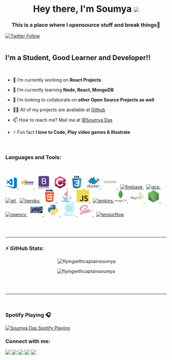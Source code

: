 <!-- ### Hey there, I'm Soumya 🙋‍♂️ -->
<h1 align="center">Hey there, I'm Soumya <img src="https://raw.githubusercontent.com/MartinHeinz/MartinHeinz/master/wave.gif" width="30px"></h1>

<h3 align="center">This is a place where I opensource stuff and break things🤣</h3>


[![Twitter Follow](https://img.shields.io/twitter/follow/Soumya320?color=1DA1F2&logo=twitter&style=for-the-badge)](https://twitter.com/intent/follow?original_referer=https%3A%2F%2Fgithub.com%2FSoumya320&screen_name=Soumya320)<br><br>

## I'm a Student, Good Learner and Developer!!
<br>

<!-- - 🌱 I’m currently learning everything 😅
- 👯 I’m looking to collaborate with other content creators
- 🥅 2021 Goals: Contribute more to Open Source projects
- ⚡ Fun facts: I love to play PC Games & Illustrate -->
- 🔭 I’m currently working on **React Projects**

- 🌱 I’m currently learning **Node, React, MongoDB**

- 👯 I’m looking to collaborate on **other Open Source Projects as well**

- 👨‍💻 All of my projects are available at [Github](https://github.com/FlyingwithCaptainSoumya)

- 📫 How to reach me? Mail me at [@Soumya Das](**get.soumya2000@gmail.com**)

- ⚡ Fun fact **I love to Code, Play video games & Illustrate**

<br>

### Languages and Tools:
<br>
<p align="left">
    <a href="https://code.visualstudio.com/download" target="_blank"> <img src="https://raw.githubusercontent.com/github/explore/80688e429a7d4ef2fca1e82350fe8e3517d3494d/topics/visual-studio-code/visual-studio-code.png" alt="Visual studio code" width="36" height="36"/> </a> &nbsp;
    <a href="https://aws.amazon.com" target="_blank"> <img src="https://raw.githubusercontent.com/devicons/devicon/master/icons/amazonwebservices/amazonwebservices-original-wordmark.svg" alt="aws" width="40" height="40"/> </a> &nbsp;
    <a href="https://getbootstrap.com" target="_blank"> <img src="https://raw.githubusercontent.com/devicons/devicon/master/icons/bootstrap/bootstrap-plain-wordmark.svg" alt="bootstrap" width="40" height="40"/> </a> &nbsp;
    <a href="https://www.w3schools.com/cpp/" target="_blank"> <img src="https://raw.githubusercontent.com/devicons/devicon/master/icons/cplusplus/cplusplus-original.svg" alt="cplusplus" width="40" height="40"/> </a> &nbsp;
    <a href="https://www.w3schools.com/css/" target="_blank"> <img src="https://raw.githubusercontent.com/devicons/devicon/master/icons/css3/css3-original-wordmark.svg" alt="css3" width="40" height="40"/> </a> &nbsp;
    <a href="https://www.docker.com/" target="_blank"> <img src="https://raw.githubusercontent.com/devicons/devicon/master/icons/docker/docker-original-wordmark.svg" alt="docker" width="40" height="40"/> </a> &nbsp;
    <a href="https://expressjs.com" target="_blank"> <img src="https://raw.githubusercontent.com/devicons/devicon/master/icons/express/express-original-wordmark.svg" alt="express" width="40" height="40"/> </a> &nbsp;
    <a href="https://firebase.google.com/" target="_blank"> <img src="https://www.vectorlogo.zone/logos/firebase/firebase-icon.svg" alt="firebase" width="40" height="40"/> </a> &nbsp;
    <a href="https://cloud.google.com" target="_blank"> <img src="https://www.vectorlogo.zone/logos/google_cloud/google_cloud-icon.svg" alt="gcp" width="40" height="40"/> </a>&nbsp; 
    <a href="https://git-scm.com/" target="_blank"> <img src="https://www.vectorlogo.zone/logos/git-scm/git-scm-icon.svg" alt="git" width="40" height="40"/> </a> &nbsp;
    <a href="https://heroku.com" target="_blank"> <img src="https://www.vectorlogo.zone/logos/heroku/heroku-icon.svg" alt="heroku" width="40" height="40"/> </a> &nbsp;
    <a href="https://www.w3.org/html/" target="_blank"> <img src="https://raw.githubusercontent.com/devicons/devicon/master/icons/html5/html5-original-wordmark.svg" alt="html5" width="40" height="40"/> </a> &nbsp;
    <a href="https://www.java.com" target="_blank"> <img src="https://raw.githubusercontent.com/devicons/devicon/master/icons/java/java-original.svg" alt="java" width="40" height="40"/> </a> &nbsp;
    <a href="https://developer.mozilla.org/en-US/docs/Web/JavaScript" target="_blank"> <img src="https://raw.githubusercontent.com/devicons/devicon/master/icons/javascript/javascript-original.svg" alt="javascript" width="40" height="40"/> </a> &nbsp;
    <a href="https://www.jenkins.io" target="_blank"> <img src="https://www.vectorlogo.zone/logos/jenkins/jenkins-icon.svg" alt="jenkins" width="40" height="40"/> </a> <a href="https://www.mongodb.com/" target="_blank"> <img src="https://raw.githubusercontent.com/devicons/devicon/master/icons/mongodb/mongodb-original-wordmark.svg" alt="mongodb" width="40" height="40"/> </a> &nbsp;
    <a href="https://www.mysql.com/" target="_blank"> <img src="https://raw.githubusercontent.com/devicons/devicon/master/icons/mysql/mysql-original-wordmark.svg" alt="mysql" width="40" height="40"/> </a> &nbsp;
    <a href="https://nodejs.org" target="_blank"> <img src="https://raw.githubusercontent.com/github/explore/80688e429a7d4ef2fca1e82350fe8e3517d3494d/topics/nodejs/nodejs.png" alt="nodejs" width="38" height="38"/> </a> &nbsp;
    <a href="https://opencv.org/" target="_blank"> <img src="https://www.vectorlogo.zone/logos/opencv/opencv-icon.svg" alt="opencv" width="40" height="40"/> </a> &nbsp;
    <a href="https://www.php.net" target="_blank"> <img src="https://raw.githubusercontent.com/devicons/devicon/master/icons/php/php-original.svg" alt="php" width="40" height="40"/> </a> &nbsp;
    <a href="https://www.python.org" target="_blank"> <img src="https://raw.githubusercontent.com/devicons/devicon/master/icons/python/python-original.svg" alt="python" width="40" height="40"/> </a> &nbsp;
    <a href="https://reactjs.org/" target="_blank"> <img src="https://raw.githubusercontent.com/devicons/devicon/master/icons/react/react-original-wordmark.svg" alt="react" width="40" height="40"/> </a> &nbsp;
    <a href="https://sass-lang.com" target="_blank"> <img src="https://raw.githubusercontent.com/devicons/devicon/master/icons/sass/sass-original.svg" alt="sass" width="40" height="40"/> </a> &nbsp;
    <a href="https://www.tensorflow.org" target="_blank"> <img src="https://www.vectorlogo.zone/logos/tensorflow/tensorflow-icon.svg" alt="tensorflow" width="40" height="40"/> </a> </p>
<br>
<br>
<hr>

### ⚡ GitHub Stats:
<p align="center">&nbsp;<img src="https://github-readme-stats.vercel.app/api?username=flyingwithcaptainsoumya&show_icons=true&locale=en" alt="flyingwithcaptainsoumya" /></p>
<p align="center"><img src="https://github-readme-stats.vercel.app/api/top-langs?username=flyingwithcaptainsoumya&show_icons=true&locale=en&layout=compact" alt="flyingwithcaptainsoumya" /></p><br>
<br>
<hr>
<br>

### Spotify Playing 🎧

[<img src="https://now-playing-codestackr.vercel.app/api/spotify-playing" alt="Soumya Das Spotify Playing" width="350" />](https://open.spotify.com/user/31ytjg65za5ps3vhqaxp2klg6jhe)


### Connect with me:

<!-- [<img align="left" alt="Soumya320 | Twitter" width="22px" src="https://cdn.jsdelivr.net/npm/simple-icons@v3/icons/twitter.svg" />][twitter] -->
<!-- [<img align="left" alt="Soumya Das | LinkedIn" width="22px" src="https://cdn.jsdelivr.net/npm/simple-icons@v3/icons/linkedin.svg" />][linkedin] -->
<!-- [<img align="left" alt="soumya__das | Instagram" width="22px" src="https://cdn.jsdelivr.net/npm/simple-icons@v3/icons/instagram.svg" />][instagram] -->


<a href="https://www.facebook.com/iamSoUmYa.24"><img src="https://img.shields.io/static/v1?label=Follow @Soumya&message= &color=4267B2&style=for-the-badge&logo=facebook"></a>
<a href="www.linkedin.com/in/soumya-das-8755621a5"><img src="https://img.shields.io/static/v1?label=Follow @Soumya&message= &color=30afed&style=for-the-badge&logo=linkedin"></a>
<a href="https://twitter.com/Soumya320"><img src="https://img.shields.io/static/v1?label=Follow @Soumya&message= &color=1DA1F2&style=for-the-badge&logo=twitter"></a>
<a href="https://www.instagram.com/soumya__das/
?tab=followers"><img src="https://img.shields.io/static/v1?label=Follow @Soumya&message= &color=cd486b&style=for-the-badge&logo=instagram"></a>
[<img src="https://img.shields.io/static/v1?label=Follow @Soumya&message= &color=1DA1F2&style=for-the-badge&logo=twitter">](https://twitter.com/Soumya320)




<!-- ### Languages and Tools:

<img align="left" alt="Visual Studio Code" width="26px" src="https://raw.githubusercontent.com/github/explore/80688e429a7d4ef2fca1e82350fe8e3517d3494d/topics/visual-studio-code/visual-studio-code.png" />
<img align="left" alt="HTML5" width="26px" src="https://raw.githubusercontent.com/github/explore/80688e429a7d4ef2fca1e82350fe8e3517d3494d/topics/html/html.png" />
<img align="left" alt="CSS3" width="26px" src="https://raw.githubusercontent.com/github/explore/80688e429a7d4ef2fca1e82350fe8e3517d3494d/topics/css/css.png" />
<!-- <img align="left" alt="Sass" width="26px" src="https://raw.githubusercontent.com/github/explore/80688e429a7d4ef2fca1e82350fe8e3517d3494d/topics/sass/sass.png" /> -->
<!-- <img align="left" alt="JavaScript" width="26px" src="https://raw.githubusercontent.com/github/explore/80688e429a7d4ef2fca1e82350fe8e3517d3494d/topics/javascript/javascript.png" />
<img align="left" alt="React" width="26px" src="https://raw.githubusercontent.com/github/explore/80688e429a7d4ef2fca1e82350fe8e3517d3494d/topics/react/react.png" />
<img align="left" alt="AWS" width="39px" src="https://github.com/jalbertsr/logo-badge-images/blob/master/img/rsz_aws.png?raw=true" />
<img align="left" alt="Python" width="26px" src="https://github.com/jalbertsr/logo-badge-images/blob/master/img/rsz_python.png?raw=true" />
<img align="left" alt="Node.js" width="26px" src="https://raw.githubusercontent.com/github/explore/80688e429a7d4ef2fca1e82350fe8e3517d3494d/topics/nodejs/nodejs.png" />
<img align="left" alt="Jenkins" width="42px" src="http://jenkins-ci.org/sites/default/files/jenkins_logo.png" />
<img align="left" alt="SQL" width="26px" src="https://raw.githubusercontent.com/github/explore/80688e429a7d4ef2fca1e82350fe8e3517d3494d/topics/sql/sql.png" />
<img align="left" alt="MySQL" width="42px" src="https://raw.githubusercontent.com/github/explore/80688e429a7d4ef2fca1e82350fe8e3517d3494d/topics/mysql/mysql.png" />
<img align="left" alt="MongoDB" width="50px" src="https://raw.githubusercontent.com/github/explore/80688e429a7d4ef2fca1e82350fe8e3517d3494d/topics/mongodb/mongodb.png" />
<img align="left" alt="Git" width="26px" src="https://raw.githubusercontent.com/github/explore/80688e429a7d4ef2fca1e82350fe8e3517d3494d/topics/git/git.png" />
<img align="left" alt="GitHub" width="26px" src="https://raw.githubusercontent.com/github/explore/78df643247d429f6cc873026c0622819ad797942/topics/github/github.png" />
<img align="left" alt="Terminal" width="26px" src="https://raw.githubusercontent.com/github/explore/80688e429a7d4ef2fca1e82350fe8e3517d3494d/topics/terminal/terminal.png" />
<br />
<br /> -->


<!-- ### ⚡ GitHub Stats:

<img align="left" alt="Soumya's GitHub Stats" src="https://github-readme-stats.codestackr.vercel.app/api?username=FlyingwithCaptainSoumya&show_icons=true&hide_border=true" /><img align="left" alt="Most used Languages" src="https://github-readme-stats.vercel.app/api/top-langs/?username=FlyingwithCaptainSoumya&langs_count=6&hide_border=true" /> -->

<!-- [twitter]: https://twitter.com/Soumya320
[instagram]: https://instagram.com/soumya__das
[linkedin]: https://linkedin.com/in/soumya-das-8755621a5 -->


